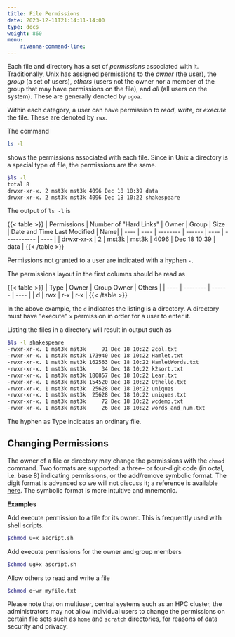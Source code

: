 ```yaml
---
title: File Permissions
date: 2023-12-11T21:14:11-14:00
type: docs 
weight: 860
menu: 
    rivanna-command-line:
---
```


Each file and directory has a set of _permissions_ associated with it. Traditionally, Unix has assigned permissions to the _owner_ (the user), the _group_ (a set of users), _others_ (users not the owner nor a member of the group that may have permissions on the file), and _all_ (all users on the system). These are generally denoted by `ugoa`.

Within each category, a user can have permission to _read_, _write_, or _execute_ the file.  These are denoted by `rwx`.

The command
```bash
ls -l
```
shows the permissions associated with each file.  Since in Unix a directory is a special type of file, the permissions are the same.

```bash
$ls -l
total 8
drwxr-xr-x. 2 mst3k mst3k 4096 Dec 18 10:39 data
drwxr-xr-x. 2 mst3k mst3k 4096 Dec 18 10:22 shakespeare

```
The output of `ls -l` is

{{< table >}}
| Permissions | Number of "Hard Links"  |  Owner |  Group | Size | Date and Time Last Modified | Name|
| ---- | ---- | -------- | ------ | ---- | ----------- | ---- |
| drwxr-xr-x | 2 | mst3k | mst3k | 4096 | Dec 18 10:39 | data |
{{< /table >}}

Permissions not granted to a user are indicated with a hyphen `-`.

The permissions layout in the first columns should be read as

{{< table >}}
| Type |  Owner   |  Group Owner |  Others |
| ---- | -------- | ------ | ---- |
|  d   |  rwx     |  r-x   |  r-x |
{{< /table >}}

In the above example, the `d` indicates the listing is a directory. A directory must have "execute" `x` permission in order for a user to enter it.

Listing the files in a directory will result in output such as
```bash
$ls -l shakespeare
-rwxr-xr-x. 1 mst3k mst3k     91 Dec 18 10:22 2col.txt
-rwxr-xr-x. 1 mst3k mst3k 173940 Dec 18 10:22 Hamlet.txt
-rwxr-xr-x. 1 mst3k mst3k 162563 Dec 18 10:22 HamletWords.txt
-rwxr-xr-x. 1 mst3k mst3k     34 Dec 18 10:22 k2sort.txt
-rwxr-xr-x. 1 mst3k mst3k 180857 Dec 18 10:22 Lear.txt
-rwxr-xr-x. 1 mst3k mst3k 154520 Dec 18 10:22 Othello.txt
-rwxr-xr-x. 1 mst3k mst3k  25628 Dec 18 10:22 uniques
-rwxr-xr-x. 1 mst3k mst3k  25628 Dec 18 10:22 uniques.txt
-rwxr-xr-x. 1 mst3k mst3k     72 Dec 18 10:22 wcdemo.txt
-rwxr-xr-x. 1 mst3k mst3k     26 Dec 18 10:22 words_and_num.txt
```
The hyphen as Type indicates an ordinary file.

## Changing Permissions

The owner of a file or directory may change the permissions with the `chmod` command.  Two formats are supported: a three- or four-digit code (in octal, i.e. base 8) indicating permissions, or the add/remove symbolic format.  The digit format is advanced so we will not discuss it; a reference is available [here](https://www.adminschoice.com/chmod-quick-referance-with-examples).  The symbolic format is more intuitive and mnemonic.  

**Examples** 

Add execute permission to a file for its owner. This is frequently used with shell scripts.
```bash
$chmod u+x ascript.sh
```

Add execute permissions for the owner and group members
```bash
$chmod ug+x ascript.sh
```

Allow others to read and write a file
```bash
$chmod o+wr myfile.txt
```

Please note that on multiuser, central systems such as an HPC cluster, the administrators may not allow individual users to change the permissions on certain file sets such as `home` and `scratch` directories, for reasons of data security and privacy.



